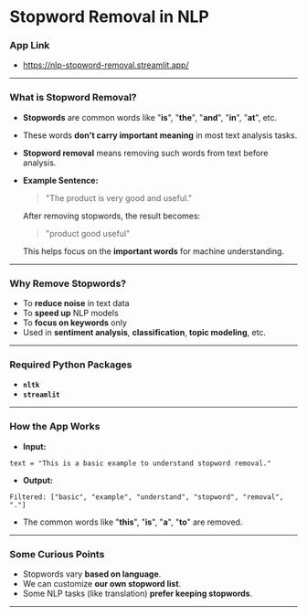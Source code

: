 # Stopword Removal in NLP
### App Link
- https://nlp-stopword-removal.streamlit.app/
---
### What is Stopword Removal?
- **Stopwords** are common words like "**is**", "**the**", "**and**", "**in**", "**at**", etc.
- These words **don't carry important meaning** in most text analysis tasks.
- **Stopword removal** means removing such words from text before analysis.
- **Example Sentence:**
  > "The product is very good and useful."

  After removing stopwords, the result becomes:
  > "product good useful"

  This helps focus on the **important words** for machine understanding.
---
### Why Remove Stopwords?
- To **reduce noise** in text data
- To **speed up** NLP models
- To **focus on keywords** only
- Used in **sentiment analysis**, **classification**, **topic modeling**, etc.
---
### Required Python Packages
- **`nltk`**
- **`streamlit`**
---
### How the App Works
- **Input:**
```
text = "This is a basic example to understand stopword removal."
```
- **Output:**
```
Filtered: ["basic", "example", "understand", "stopword", "removal", "."]
```
- The common words like "**this**", "**is**", "**a**", "**to**" are removed.
---
### Some Curious Points
- Stopwords vary **based on language**.
- We can customize **our own stopword list**.
- Some NLP tasks (like translation) **prefer keeping stopwords**.
---
